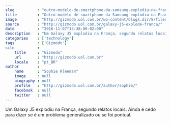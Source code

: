 ```yaml
---
slug          : "outro-modelo-de-smartphone-da-samsung-explodiu-na-franca"
title         : "Outro modelo de smartphone da Samsung explodiu na França"
image         : "http://gizmodo.uol.com.br/wp-content/blogs.dir/8/files/2015/09/Samsung-em-vidro.jpg"
source        : "http://gizmodo.uol.com.br/galaxy-j5-explode-franca/"
date          : "2016-11-07T15:38:00-02:00"
description   : "Um Galaxy J5 explodiu na França, segundo relatos locais. Ainda é cedo para dizer se é um problema generalizado ou se foi pontual."
categories    : ['technology']
tags          : ['Gizmodo']
site          :
    title     : "Gizmodo"
    url       : "http://gizmodo.uol.com.br"
    locale    : "pt_BR"
author        :
    name      : "Sophie Kleeman"
    image     : null
    biography : null
    profile   : "http://gizmodo.uol.com.br/author/sophie/"
    facebook  : null
    twitter   : null
---
```


Um Galaxy J5 explodiu na França, segundo relatos locais. Ainda é cedo para dizer se é um problema generalizado ou se foi pontual.
